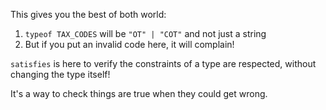 This gives you the best of both world:

1. `typeof TAX_CODES` will be `"OT" | "COT"` and not just a string
2. But if you put an invalid code here, it will complain!

`satisfies` is here to verify the constraints of a type are respected, without changing the type itself!

It's a way to check things are true when they could get wrong.
